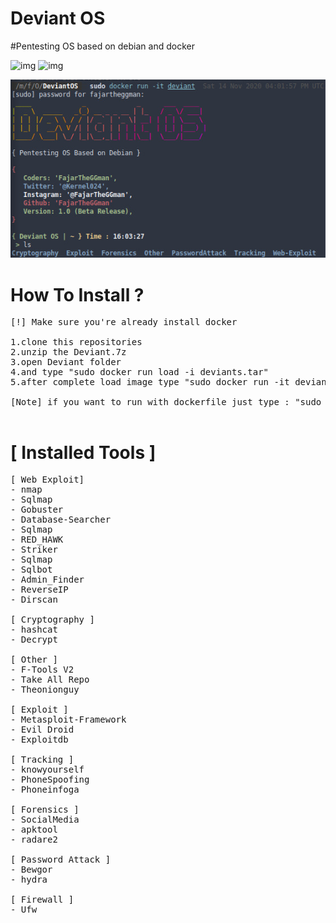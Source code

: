# Deviant OS
#Pentesting OS based on debian and docker

![img](https://img.shields.io/badge/Deviant-OS-blue?style=for-the-badge&logo=appveyor) ![img](http://img.shields.io/badge/Version-1.0-green?style=for-the-badge)

![screenshots](https://raw.githubusercontent.com/FajarTheGGman/DeviantOS/main/.img/ss.jpeg?token=AIQPJFKSQ2E675AVOJQDOFC7WDZDW)

# How To Install ?
<pre>
[!] Make sure you're already install docker

1.clone this repositories
2.unzip the Deviant.7z
3.open Deviant folder
4.and type "sudo docker run load -i deviants.tar"
5.after complete load image type "sudo docker run -it deviant"

[Note] if you want to run with dockerfile just type : "sudo docker build ./"

</pre>

# [ Installed Tools ]

<pre>
[ Web Exploit]
- nmap
- Sqlmap
- Gobuster
- Database-Searcher
- Sqlmap
- RED_HAWK
- Striker
- Sqlmap
- Sqlbot
- Admin_Finder
- ReverseIP
- Dirscan

[ Cryptography ]
- hashcat
- Decrypt

[ Other ]
- F-Tools V2
- Take All Repo
- Theonionguy

[ Exploit ]
- Metasploit-Framework
- Evil Droid
- Exploitdb

[ Tracking ]
- knowyourself
- PhoneSpoofing
- Phoneinfoga

[ Forensics ]
- SocialMedia
- apktool
- radare2

[ Password Attack ]
- Bewgor
- hydra

[ Firewall ]
- Ufw
</pre>

